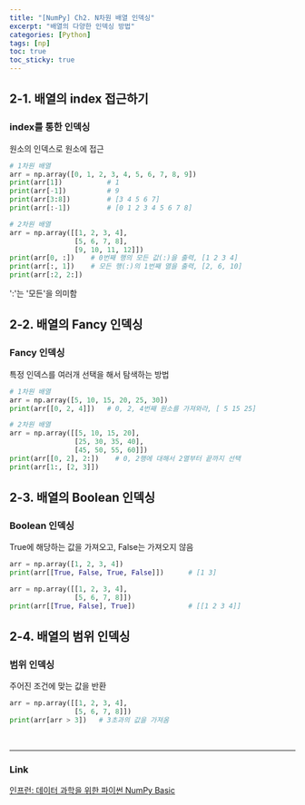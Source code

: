 ```yaml
---
title: "[NumPy] Ch2. N차원 배열 인덱싱"
excerpt: "배열의 다양한 인덱싱 방법"
categories: [Python]
tags: [np]
toc: true
toc_sticky: true
---
```


## 2-1. 배열의 index 접근하기
### index를 통한 인덱싱
원소의 인덱스로 원소에 접근

```python
# 1차원 배열
arr = np.array([0, 1, 2, 3, 4, 5, 6, 7, 8, 9])
print(arr[1])           # 1
print(arr[-1])          # 9
print(arr[3:8])         # [3 4 5 6 7]
print(arr[:-1])         # [0 1 2 3 4 5 6 7 8]
```
```python
# 2차원 배열
arr = np.array([[1, 2, 3, 4], 
                [5, 6, 7, 8], 
                [9, 10, 11, 12]])
print(arr[0, :])    # 0번째 행의 모든 값(:)을 출력, [1 2 3 4]
print(arr[:, 1])    # 모든 행(:)의 1번째 열을 출력, [2, 6, 10]
print(arr[:2, 2:])
```
':'는 '모든'을 의미함


## 2-2. 배열의 Fancy 인덱싱
### Fancy 인덱싱
특정 인덱스를 여러개 선택을 해서 탐색하는 방법

```python
# 1차원 배열
arr = np.array([5, 10, 15, 20, 25, 30])
print(arr[[0, 2, 4]])   # 0, 2, 4번째 원소를 가져와라, [ 5 15 25]
```
```python
# 2차원 배열
arr = np.array([[5, 10, 15, 20], 
                [25, 30, 35, 40], 
                [45, 50, 55, 60]])
print(arr[[0, 2], 2:])    # 0, 2행에 대해서 2열부터 끝까지 선택
print(arr[1:, [2, 3]])
```

## 2-3. 배열의 Boolean 인덱싱
### Boolean 인덱싱
True에 해당하는 값을 가져오고, False는 가져오지 않음

```python
arr = np.array([1, 2, 3, 4])
print(arr[[True, False, True, False]])      # [1 3]

arr = np.array([[1, 2, 3, 4],
                [5, 6, 7, 8]])
print(arr[[True, False], True])             # [[1 2 3 4]]
```

## 2-4. 배열의 범위 인덱싱
### 범위 인덱싱
주어진 조건에 맞는 값을 반환

```python
arr = np.array([[1, 2, 3, 4], 
                [5, 6, 7, 8]])
print(arr[arr > 3])   # 3초과의 값을 가져옴
```

<br/>

*** 

### Link
[인프런: 데이터 과학을 위한 파이썬 NumPy Basic](https://www.inflearn.com/course/데이터-과학-넘파이-기본/dashboard)